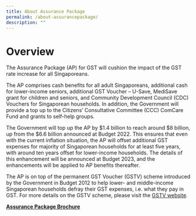 ```yaml
---
title: About Assurance Package
permalink: /about-assurancepackage/
description: ""
---
```

# Overview 
The Assurance Package (AP) for GST will cushion the impact of the GST rate increase for all Singaporeans. 

The AP comprises cash benefits for all adult Singaporeans, additional cash for lower-income seniors, additional GST Voucher – U-Save, MediSave grant for children and seniors, and Community Development Council (CDC) Vouchers for Singaporean households. In addition, the Government will provide a top up to the Citizens’ Consultative Committee (CCC) ComCare Fund and grants to self-help groups.   

The Government will top up the AP by $1.4 billion to reach around $8 billion, up from the $6.6 billion announced at Budget 2022. This ensures that even with the current inflation situation, the AP will offset additional GST expenses for majority of Singaporean households for at least five years, with around ten years offset for lower-income households. The details of this enhancement will be announced at Budget 2023, and the enhancements will be applied to AP benefits thereafter.

The AP is on top of the permanent GST Voucher (GSTV) scheme introduced by the Government in Budget 2012 to help lower- and middle-income Singaporean households defray their GST expenses, i.e. what they pay in GST. For more details on the GSTV scheme, please visit the <a class="hyperlink" href="https://www.gstvoucher.gov.sg"> GSTV website</a>.

<b>
<a class="hyperlink" href="/files/ap-brochure.pdf">Assurance Package Brochure</a></b>
